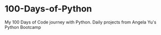 # 100-Days-of-Python
My 100 Days of Code journey with Python. Daily projects from Angela Yu's Python Bootcamp
